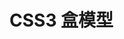 <!--
 * @Author: Bean
 * @LastEditors: Bean
 * @Date: 2020-07-03 10:19:38
 * @LastEditTime: 2020-07-03 17:28:12
 * @Description: file content
 * @FilePath: /StudyNotes/Users/caoyong/Documents/github/InterviewRecord/CSS/css3盒模型.md
--> 
# CSS3 盒模型
